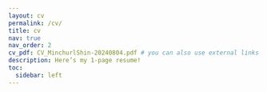 ```yaml
---
layout: cv
permalink: /cv/
title: cv
nav: true
nav_order: 2
cv_pdf: CV_MinchurlShin-20240804.pdf # you can also use external links here
description: Here’s my 1-page resume!
toc:
  sidebar: left
---
```

